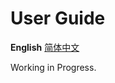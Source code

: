 # User Guide
**English** [简体中文](https://github.com/Amazingkenneth/exercise/blob/main/USER_GUIDE.md)

Working in Progress.